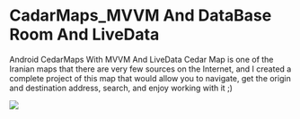 # CadarMaps_MVVM And DataBase Room And LiveData
Android CedarMaps With MVVM And LiveData
Cedar Map is one of the Iranian maps that there are very few sources on the Internet, and I created a complete project of this map that would allow you to navigate, get the origin and destination address, search, and enjoy working with it ;)

![](static/Screenshot_2019-02-28-18-07-33.png)
